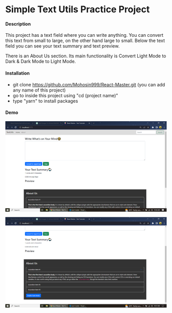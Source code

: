 # Simple Text Utils Practice Project

#### Description

This project has a text field where you can write anything. You can convert this text from small to large, on the other hand large to small. Below the text field you can see your text summary and text preview.

There is an About Us section. Its main functionality is Convert Light Mode to Dark & Dark Mode to Light Mode.

#### Installation

- git clone https://github.com/Mohosin999/React-Master.git (you can add any name of this project)
- go to inside this project using "cd (project name)"
- type "yarn" to install packages

#### Demo

![Text Field](./src/img/Screenshot_1.png)

![About Area](./src/img/Screenshot_2.png)
